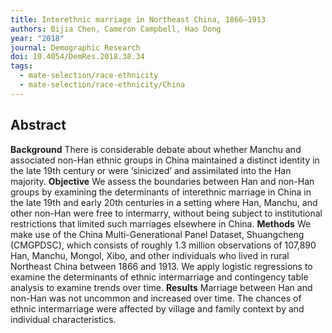 ```yaml
---
title: Interethnic marriage in Northeast China, 1866–1913
authors: Bijia Chen, Cameron Campbell, Hao Dong
year: "2018"
journal: Demographic Research
doi: 10.4054/DemRes.2018.38.34
tags:
  - mate-selection/race-ethnicity
  - mate-selection/race-ethnicity/China
---
```

## Abstract

**Background** There is considerable debate about whether Manchu and associated non-Han ethnic groups in China maintained a distinct identity in the late 19th century or were ‘sinicized’ and assimilated into the Han majority.
**Objective** We assess the boundaries between Han and non-Han groups by examining the determinants of interethnic marriage in China in the late 19th and early 20th centuries in a setting where Han, Manchu, and other non-Han were free to intermarry, without being subject to institutional restrictions that limited such marriages elsewhere in China.
**Methods** We make use of the China Multi-Generational Panel Dataset, Shuangcheng (CMGPDSC), which consists of roughly 1.3 million observations of 107,890 Han, Manchu, Mongol, Xibo, and other individuals who lived in rural Northeast China between 1866 and 1913. We apply logistic regressions to examine the determinants of ethnic intermarriage and contingency table analysis to examine trends over time.
**Results** Marriage between Han and non-Han was not uncommon and increased over time. The chances of ethnic intermarriage were affected by village and family context by and individual characteristics.

